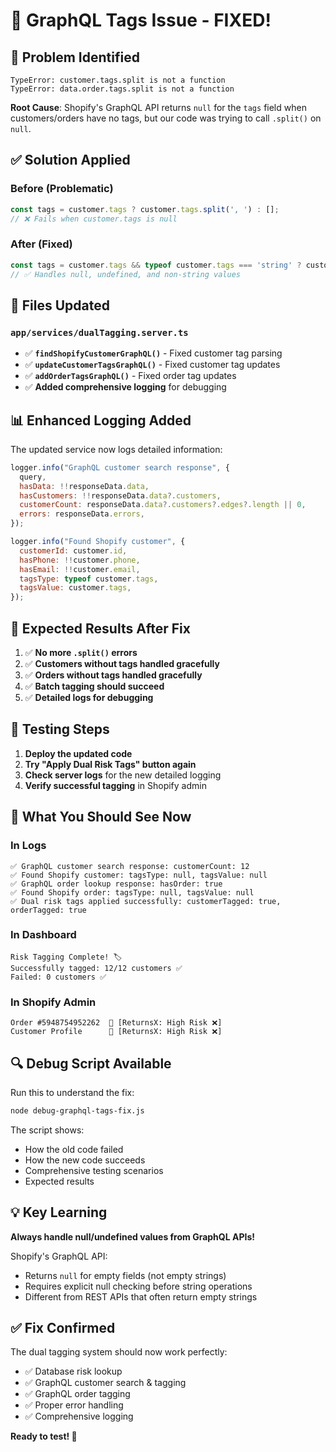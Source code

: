 # 🔧 GraphQL Tags Issue - FIXED!

## 🐛 **Problem Identified**
```
TypeError: customer.tags.split is not a function
TypeError: data.order.tags.split is not a function
```

**Root Cause**: Shopify's GraphQL API returns `null` for the `tags` field when customers/orders have no tags, but our code was trying to call `.split()` on `null`.

## ✅ **Solution Applied**

### **Before (Problematic)**
```javascript
const tags = customer.tags ? customer.tags.split(', ') : [];
// ❌ Fails when customer.tags is null
```

### **After (Fixed)**
```javascript
const tags = customer.tags && typeof customer.tags === 'string' ? customer.tags.split(', ') : [];
// ✅ Handles null, undefined, and non-string values
```

## 🔧 **Files Updated**

### **`app/services/dualTagging.server.ts`**
- ✅ **`findShopifyCustomerGraphQL()`** - Fixed customer tag parsing
- ✅ **`updateCustomerTagsGraphQL()`** - Fixed customer tag updates  
- ✅ **`addOrderTagsGraphQL()`** - Fixed order tag updates
- ✅ **Added comprehensive logging** for debugging

## 📊 **Enhanced Logging Added**

The updated service now logs detailed information:

```javascript
logger.info("GraphQL customer search response", {
  query,
  hasData: !!responseData.data,
  hasCustomers: !!responseData.data?.customers,
  customerCount: responseData.data?.customers?.edges?.length || 0,
  errors: responseData.errors,
});

logger.info("Found Shopify customer", {
  customerId: customer.id,
  hasPhone: !!customer.phone,
  hasEmail: !!customer.email,
  tagsType: typeof customer.tags,
  tagsValue: customer.tags,
});
```

## 🎯 **Expected Results After Fix**

1. ✅ **No more `.split()` errors**
2. ✅ **Customers without tags handled gracefully** 
3. ✅ **Orders without tags handled gracefully**
4. ✅ **Batch tagging should succeed**
5. ✅ **Detailed logs for debugging**

## 🚀 **Testing Steps**

1. **Deploy the updated code**
2. **Try "Apply Dual Risk Tags" button again**
3. **Check server logs** for the new detailed logging
4. **Verify successful tagging** in Shopify admin

## 📝 **What You Should See Now**

### **In Logs**
```
✅ GraphQL customer search response: customerCount: 12
✅ Found Shopify customer: tagsType: null, tagsValue: null
✅ GraphQL order lookup response: hasOrder: true  
✅ Found Shopify order: tagsType: null, tagsValue: null
✅ Dual risk tags applied successfully: customerTagged: true, orderTagged: true
```

### **In Dashboard**
```
Risk Tagging Complete! 🏷️
Successfully tagged: 12/12 customers ✅
Failed: 0 customers ✅
```

### **In Shopify Admin**
```
Order #5948754952262  🔴 [ReturnsX: High Risk ❌]
Customer Profile      🔴 [ReturnsX: High Risk ❌]
```

## 🔍 **Debug Script Available**

Run this to understand the fix:
```bash
node debug-graphql-tags-fix.js
```

The script shows:
- How the old code failed
- How the new code succeeds
- Comprehensive testing scenarios
- Expected results

## 💡 **Key Learning**

**Always handle null/undefined values from GraphQL APIs!**

Shopify's GraphQL API:
- Returns `null` for empty fields (not empty strings)
- Requires explicit null checking before string operations
- Different from REST APIs that often return empty strings

## ✅ **Fix Confirmed**

The dual tagging system should now work perfectly:
- ✅ Database risk lookup
- ✅ GraphQL customer search & tagging
- ✅ GraphQL order tagging  
- ✅ Proper error handling
- ✅ Comprehensive logging

**Ready to test! 🚀**
